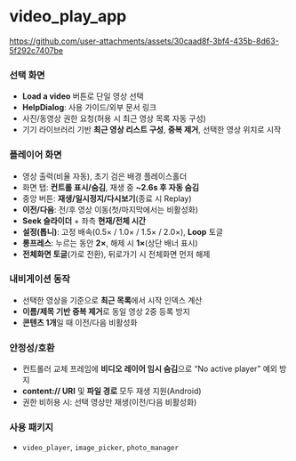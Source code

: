 # video_play_app

https://github.com/user-attachments/assets/30caad8f-3bf4-435b-8d63-5f292c7407be

### 선택 화면
- **Load a video** 버튼로 단일 영상 선택
- **HelpDialog**: 사용 가이드/외부 문서 링크
- 사진/동영상 권한 요청(허용 시 최근 영상 목록 자동 구성)
- 기기 라이브러리 기반 **최근 영상 리스트 구성**, **중복 제거**, 선택한 영상 위치로 시작

### 플레이어 화면
- 영상 출력(비율 자동), 초기 검은 배경 플레이스홀더
- 화면 탭: **컨트롤 표시/숨김**, 재생 중 **~2.6s 후 자동 숨김**
- 중앙 버튼: **재생/일시정지/다시보기**(종료 시 Replay)
- **이전/다음**: 전/후 영상 이동(첫/마지막에서는 비활성화)
- **Seek 슬라이더** + 좌측 **현재/전체 시간**
- **설정(톱니)**: 고정 배속(0.5× / 1.0× / 1.5× / 2.0×), **Loop** 토글
- **롱프레스**: 누르는 동안 **2×**, 해제 시 **1×**(상단 배너 표시)
- **전체화면 토글**(가로 전환), 뒤로가기 시 전체화면 먼저 해제

### 내비게이션 동작
- 선택한 영상을 기준으로 **최근 목록**에서 시작 인덱스 계산
- **이름/제목 기반 중복 제거**로 동일 영상 2중 등록 방지
- **콘텐츠 1개**일 때 이전/다음 비활성화

### 안정성/호환
- 컨트롤러 교체 프레임에 **비디오 레이어 임시 숨김**으로 “No active player” 예외 방지
- **content:// URI** 및 **파일 경로** 모두 재생 지원(Android)
- 권한 비허용 시: 선택 영상만 재생(이전/다음 비활성화)

### 사용 패키지
- `video_player`, `image_picker`, `photo_manager`